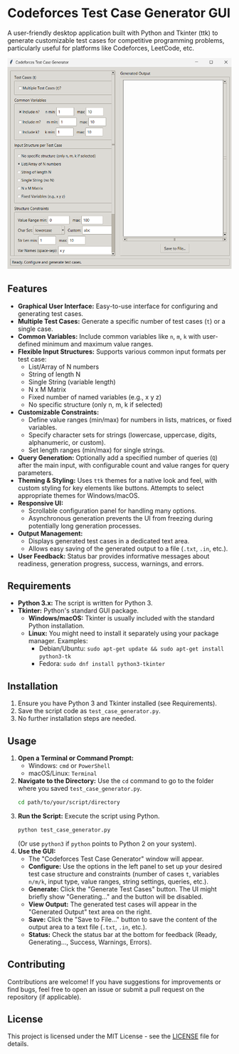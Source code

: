 # Codeforces Test Case Generator GUI

A user-friendly desktop application built with Python and Tkinter (ttk) to generate customizable test cases for competitive programming problems, particularly useful for platforms like Codeforces, LeetCode, etc.

![Screenshot Placeholder](img.png)

## Features

* **Graphical User Interface:** Easy-to-use interface for configuring and generating test cases.
* **Multiple Test Cases:** Generate a specific number of test cases (`t`) or a single case.
* **Common Variables:** Include common variables like `n`, `m`, `k` with user-defined minimum and maximum value ranges.
* **Flexible Input Structures:** Supports various common input formats per test case:
    * List/Array of N numbers
    * String of length N
    * Single String (variable length)
    * N x M Matrix
    * Fixed number of named variables (e.g., x y z)
    * No specific structure (only n, m, k if selected)
* **Customizable Constraints:**
    * Define value ranges (min/max) for numbers in lists, matrices, or fixed variables.
    * Specify character sets for strings (lowercase, uppercase, digits, alphanumeric, or custom).
    * Set length ranges (min/max) for single strings.
* **Query Generation:** Optionally add a specified number of queries (`Q`) after the main input, with configurable count and value ranges for query parameters.
* **Theming & Styling:** Uses `ttk` themes for a native look and feel, with custom styling for key elements like buttons. Attempts to select appropriate themes for Windows/macOS.
* **Responsive UI:**
    * Scrollable configuration panel for handling many options.
    * Asynchronous generation prevents the UI from freezing during potentially long generation processes.
* **Output Management:**
    * Displays generated test cases in a dedicated text area.
    * Allows easy saving of the generated output to a file (`.txt`, `.in`, etc.).
* **User Feedback:** Status bar provides informative messages about readiness, generation progress, success, warnings, and errors.

## Requirements

* **Python 3.x:** The script is written for Python 3.
* **Tkinter:** Python's standard GUI package.
    * **Windows/macOS:** Tkinter is usually included with the standard Python installation.
    * **Linux:** You might need to install it separately using your package manager. Examples:
        * Debian/Ubuntu: `sudo apt-get update && sudo apt-get install python3-tk`
        * Fedora: `sudo dnf install python3-tkinter`

## Installation

1.  Ensure you have Python 3 and Tkinter installed (see Requirements).
2.  Save the script code as `test_case_generator.py`.
3.  No further installation steps are needed.

## Usage

1.  **Open a Terminal or Command Prompt:**
    * Windows: `cmd` or `PowerShell`
    * macOS/Linux: `Terminal`
2.  **Navigate to the Directory:** Use the `cd` command to go to the folder where you saved `test_case_generator.py`.
    ```bash
    cd path/to/your/script/directory
    ```
3.  **Run the Script:** Execute the script using Python.
    ```bash
    python test_case_generator.py
    ```
    (Or use `python3` if `python` points to Python 2 on your system).
4.  **Use the GUI:**
    * The "Codeforces Test Case Generator" window will appear.
    * **Configure:** Use the options in the left panel to set up your desired test case structure and constraints (number of cases `t`, variables `n/m/k`, input type, value ranges, string settings, queries, etc.).
    * **Generate:** Click the "Generate Test Cases" button. The UI might briefly show "Generating..." and the button will be disabled.
    * **View Output:** The generated test cases will appear in the "Generated Output" text area on the right.
    * **Save:** Click the "Save to File..." button to save the content of the output area to a text file (`.txt`, `.in`, etc.).
    * **Status:** Check the status bar at the bottom for feedback (Ready, Generating..., Success, Warnings, Errors).

## Contributing

Contributions are welcome! If you have suggestions for improvements or find bugs, feel free to open an issue or submit a pull request on the repository (if applicable).

## License

This project is licensed under the MIT License - see the [LICENSE](LICENSE) file for details.
